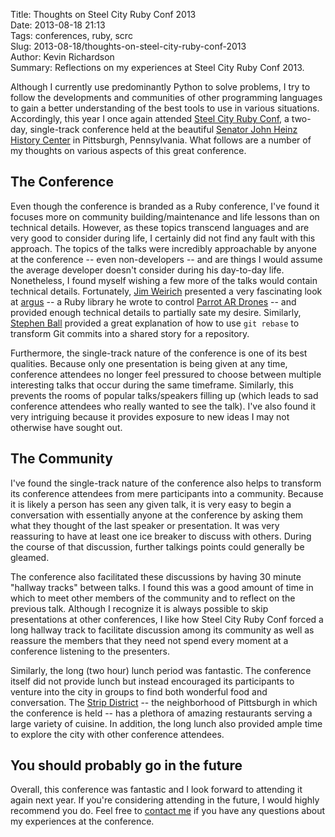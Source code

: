 Title: Thoughts on Steel City Ruby Conf 2013  
Date: 2013-08-18 21:13  
Tags: conferences, ruby, scrc  
Slug: 2013-08-18/thoughts-on-steel-city-ruby-conf-2013  
Author: Kevin Richardson  
Summary: Reflections on my experiences at Steel City Ruby Conf 2013.  

Although I currently use predominantly Python to solve problems, I try to follow the developments and communities of other programming languages to gain a better understanding of the best tools to use in various situations. Accordingly, this year I once again attended [Steel City Ruby Conf](http://steelcityruby.org/), a two-day, single-track conference held at the beautiful [Senator John Heinz History Center](http://www.heinzhistorycenter.org/) in Pittsburgh, Pennsylvania. What follows are a number of my thoughts on various aspects of this great conference.

## The Conference
Even though the conference is branded as a Ruby conference, I've found it focuses more on community building/maintenance and life lessons than on technical details. However, as these topics transcend languages and are very good to consider during life, I certainly did not find any fault with this approach. The topics of the talks were incredibly approachable by anyone at the conference -- even non-developers -- and are things I would assume the average developer doesn't consider during his day-to-day life. Nonetheless, I found myself wishing a few more of the talks would contain technical details. Fortunately, [Jim Weirich](https://github.com/jimweirich) presented a very fascinating look at [argus](https://github.com/jimweirich/argus) -- a Ruby library he wrote to control [Parrot AR Drones](http://ardrone2.parrot.com/) -- and provided enough technical details to partially sate my desire. Similarly, [Stephen Ball](https://github.com/sdball) provided a great explanation of how to use `git rebase` to transform Git commits into a shared story for a repository.

Furthermore, the single-track nature of the conference is one of its best qualities. Because only one presentation is being given at any time, conference attendees no longer feel pressured to choose between multiple interesting talks that occur during the same timeframe. Similarly, this prevents the rooms of popular talks/speakers filling up (which leads to sad conference attendees who really wanted to see the talk). I've also found it very intriguing because it provides exposure to new ideas I may not otherwise have sought out.

## The Community
I've found the single-track nature of the conference also helps to transform its conference attendees from mere participants into a community. Because it is likely a person has seen any given talk, it is very easy to begin a conversation with essentially anyone at the conference by asking them what they thought of the last speaker or presentation. It was very reassuring to have at least one ice breaker to discuss with others. During the course of that discussion, further talkings points could generally be gleamed.

The conference also facilitated these discussions by having 30 minute "hallway tracks" between talks. I found this was a good amount of time in which to meet other members of the community and to reflect on the previous talk. Although I recognize it is always possible to skip presentations at other conferences, I like how Steel City Ruby Conf forced a long hallway track to facilitate discussion among its community as well as reassure the members that they need not spend every moment at a conference listening to the presenters.

Similarly, the long (two hour) lunch period was fantastic. The conference itself did not provide lunch but instead encouraged its participants to venture into the city in groups to find both wonderful food and conversation. The [Strip District](http://www.neighborsinthestrip.com/) -- the neighborhood of Pittsburgh in which the conference is held -- has a plethora of amazing restaurants serving a large variety of cuisine. In addition, the long lunch also provided ample time to explore the city with other conference attendees.


## You should probably go in the future
Overall, this conference was fantastic and I look forward to attending it again next year. If you're considering attending in the future, I would highly recommend you do. Feel free to [contact me](/humans.txt) if you have any questions about my experiences at the conference.
